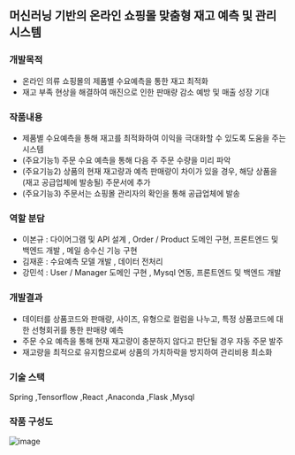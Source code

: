 ## 머신러닝 기반의 온라인 쇼핑몰 맞춤형 재고 예측 및 관리 시스템

### 개발목적
- 온라인 의류 쇼핑몰의 제품별 수요예측을 통한 재고 최적화
- 재고 부족 현상을 해결하여 매진으로 인한 판매량 감소 예방 및 매출 성장 기대

### 작품내용
- 제품별 수요예측을 통해 재고를 최적화하여 이익을 극대화할 수 있도록 도움을 주는 시스템
- (주요기능1) 주문 수요 예측을 통해 다음 주 주문 수량을 미리 파악
- (주요기능2) 상품의 현재 재고량과 예측 판매량이 차이가 있을 경우, 해당 상품을 (재고 공급업체에 발송될) 주문서에 추가 
- (주요기능3) 주문서는 쇼핑몰 관리자의 확인을 통해 공급업체에 발송

### 역할 분담
- 이본규 : 다이어그램 및  API 설계 , Order / Product 도메인 구현, 프론트엔드 및 백엔드 개발 , 메일 송수신 기능 구현
- 김재훈 : 수요예측 모델 개발 , 데이터 전처리
- 강민석 : User / Manager 도메인 구현 , Mysql 연동, 프론트엔드 및 백엔드 개발
  
### 개발결과
- 데이터를 상품코드와 판매량, 사이즈, 유형으로 컬럼을 나누고, 특정 상품코드에 대한 선형회귀를 통한 판매량 예측
- 주문 수요 예측을 통해 현재 재고량이 충분하지 않다고 판단될 경우 자동 주문 발주
- 재고량을 최적으로 유지함으로써 상품의 가치하락을 방지하여 관리비용 최소화 

### 기술 스택
Spring ,Tensorflow ,React ,Anaconda ,Flask ,Mysql 

### 작품 구성도
![image](https://github.com/user-attachments/assets/05c0cdae-c1cf-40b1-9192-ea12eba59459)




